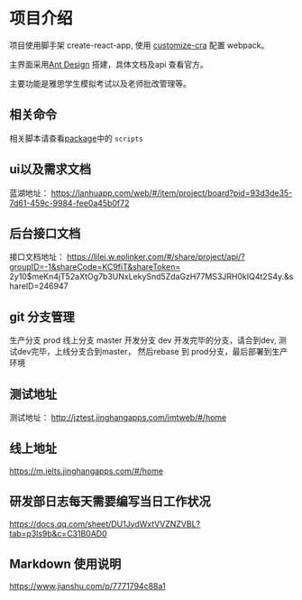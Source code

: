 # 项目介绍
项目使用脚手架 create-react-app, 使用 [customize-cra](https://www.npmjs.com/package/customize-cra) 配置 webpack。

主界面采用[Ant Design](https://ant.design) 搭建，具体文档及api 查看官方。

主要功能是雅思学生模拟考试以及老师批改管理等。

## 相关命令
相关脚本请查看[package](./package.json)中的 `scripts`

## ui以及需求文档
蓝湖地址： https://lanhuapp.com/web/#/item/project/board?pid=93d3de35-7d61-459c-9984-fee0a45b0f72

## 后台接口文档
接口文档地址： https://lilei.w.eolinker.com/#/share/project/api/?groupID=-1&shareCode=KC9fiT&shareToken=
$2y$10$meKn4jT52aXtOg7b3UNxLekySnd5ZdaGzH77MS3JRH0kIQ4t2S4y.&shareID=246947
## git 分支管理
生产分支 prod
线上分支 master
开发分支 dev
开发完毕的分支，请合到dev, 测试dev完毕，上线分支合到master， 然后rebase 到 prod分支，最后部署到生产环境

## 测试地址
测试地址： http://jztest.jinghangapps.com/imtweb/#/home
## 线上地址
https://m.ielts.jinghangapps.com/#/home

## 研发部日志每天需要编写当日工作状况
https://docs.qq.com/sheet/DU1JydWxtVVZNZVBL?tab=p3ls9b&c=C31B0AD0

## Markdown 使用说明
https://www.jianshu.com/p/7771794c88a1